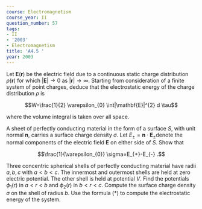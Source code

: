 ```yaml
---
course: Electromagnetism
course_year: II
question_number: 57
tags:
- II
- '2003'
- Electromagnetism
title: 'A4.5 '
year: 2003
---
```



Let $\mathbf{E}(\mathbf{r})$ be the electric field due to a continuous static charge distribution $\rho(\mathbf{r})$ for which $|\mathbf{E}| \rightarrow 0$ as $|\mathbf{r}| \rightarrow \infty$. Starting from consideration of a finite system of point charges, deduce that the electrostatic energy of the charge distribution $\rho$ is

$$W=\frac{1}{2} \varepsilon_{0} \int|\mathbf{E}|^{2} d \tau$$

where the volume integral is taken over all space.

A sheet of perfectly conducting material in the form of a surface $S$, with unit normal $\mathbf{n}$, carries a surface charge density $\sigma$. Let $E_{\pm}=\mathbf{n} \cdot \mathbf{E}_{\pm}$denote the normal components of the electric field $\mathbf{E}$ on either side of $S$. Show that

$$\frac{1}{\varepsilon_{0}} \sigma=E_{+}-E_{-} .$$

Three concentric spherical shells of perfectly conducting material have radii $a, b, c$ with $a<b<c$. The innermost and outermost shells are held at zero electric potential. The other shell is held at potential $V$. Find the potentials $\phi_{1}(r)$ in $a<r<b$ and $\phi_{2}(r)$ in $b<r<c$. Compute the surface charge density $\sigma$ on the shell of radius $b$. Use the formula $(*)$ to compute the electrostatic energy of the system.